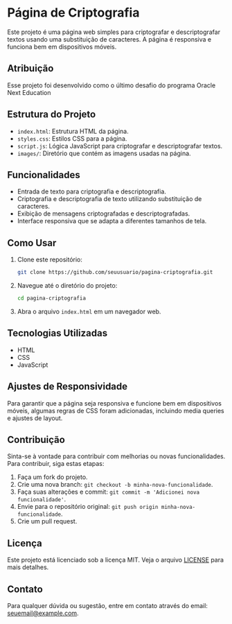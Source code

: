 # Página de Criptografia

Este projeto é uma página web simples para criptografar e descriptografar textos usando uma substituição de caracteres. A página é responsiva e funciona bem em dispositivos móveis.

## Atribuição
Esse projeto foi desenvolvido como o último desafio do programa Oracle Next Education

## Estrutura do Projeto

- `index.html`: Estrutura HTML da página.
- `styles.css`: Estilos CSS para a página.
- `script.js`: Lógica JavaScript para criptografar e descriptografar textos.
- `images/`: Diretório que contém as imagens usadas na página.

## Funcionalidades

- Entrada de texto para criptografia e descriptografia.
- Criptografia e descriptografia de texto utilizando substituição de caracteres.
- Exibição de mensagens criptografadas e descriptografadas.
- Interface responsiva que se adapta a diferentes tamanhos de tela.

## Como Usar

1. Clone este repositório:

    ```bash
    git clone https://github.com/seuusuario/pagina-criptografia.git
    ```

2. Navegue até o diretório do projeto:

    ```bash
    cd pagina-criptografia
    ```

3. Abra o arquivo `index.html` em um navegador web.


## Tecnologias Utilizadas

- HTML
- CSS
- JavaScript

## Ajustes de Responsividade

Para garantir que a página seja responsiva e funcione bem em dispositivos móveis, algumas regras de CSS foram adicionadas, incluindo media queries e ajustes de layout.

## Contribuição

Sinta-se à vontade para contribuir com melhorias ou novas funcionalidades. Para contribuir, siga estas etapas:

1. Faça um fork do projeto.
2. Crie uma nova branch: `git checkout -b minha-nova-funcionalidade`.
3. Faça suas alterações e commit: `git commit -m 'Adicionei nova funcionalidade'`.
4. Envie para o repositório original: `git push origin minha-nova-funcionalidade`.
5. Crie um pull request.

## Licença

Este projeto está licenciado sob a licença MIT. Veja o arquivo [LICENSE](LICENSE) para mais detalhes.

## Contato

Para qualquer dúvida ou sugestão, entre em contato através do email: [seuemail@example.com](mailto:seuemail@example.com).